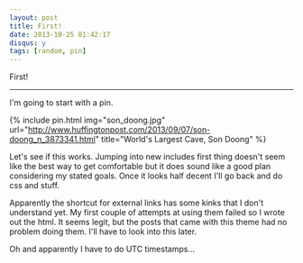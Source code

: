 ```yaml
---
layout: post
title: First!
date: 2013-10-25 01:42:17
disqus: y
tags: [random, pin]
---
```


First!

---

I'm going to start with a pin. <br />

{% include pin.html img="son_doong.jpg" url="http://www.huffingtonpost.com/2013/09/07/son-doong_n_3873341.html" title="World's Largest Cave, Son Doong" %}

Let's see if this works.  Jumping into new includes first thing doesn't seem like the best way to get comfortable but it does sound like a good plan considering my stated goals.  Once it looks half decent I'll go back and do css and stuff.

Apparently the shortcut for external links has some kinks that I don't understand yet. My first couple of attempts at using them failed so I wrote out the html.  It seems legit, but the posts that came with this theme had no problem doing them.  I'll have to look into this later.

Oh and apparently I have to do UTC timestamps...

